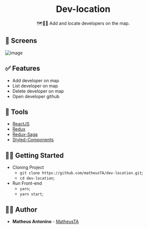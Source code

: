 <h1 align="center">
  <strong>Dev-location</strong>
</h1> 

<p align="center">
🗺👨‍💻 Add and locate developers on the map.
</p> 

## 🎨 Screens

![image](https://user-images.githubusercontent.com/35041966/67068244-d1700280-f14f-11e9-8a42-04edbb047724.png)

## ✅ Features
- Add developer on map
- List developer on map
- Delete developer on map
- Open developer github

## 🧰 Tools

- [ReactJS](https://pt-br.reactjs.org/)
- [Redux](https://redux.js.org/)
- [Redux-Saga](https://redux-saga.js.org/)
- [Styled-Components](https://styled-components.com/)

## 👩‍🏫 Getting Started

- Cloning Project
  - `git clone https://github.com/matheusTA/dev-location.git`;
  - `cd dev-location`;
- Run Front-end
  - `yarn`;
  - `yarn start`;
 
## 🙋‍♂️ Author

* **Matheus Antonino** - [MatheusTA](https://github.com/matheusTA)

